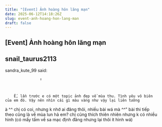 ```yaml
---
title: "[Event] Ảnh hoàng hôn lãng mạn"
date: 2025-06-12T14:18:26Z
slug: event-anh-hoang-hon-lang-man
draft: false
---
```


## [Event] Ảnh hoàng hôn lãng mạn

## snail_taurus2113

sandra_kute_99 said:
				
					↑
				
			
		
		Ế, lần trước e có một topic ảnh đẹp về mùa thu. Tình yêu vô biên của em đó. Vậy nên nhìn cái gì màu vàng như vậy lại liên tưởng
	
à ^^ chị có coi, nhưng k nhớ ai đăng thôi, nhiều bài wá mà ^^"
bài thi tiếp theo cũng là về mùa lun hả em? chị cũng thích thiên nhiên nhưng k có nhiều hình (có mấy tấm về sa mạc định đăng nhưng lại thôi ít hình wá)